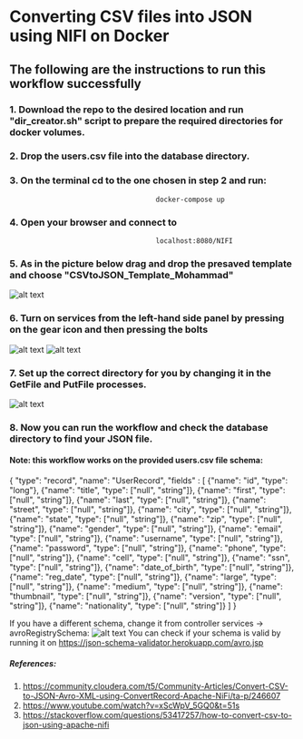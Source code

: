 # Converting CSV files into JSON using NIFI on Docker 

## The following are the instructions to run this workflow successfully
### 1. Download the repo to the desired location and run "dir_creator.sh" script to prepare the required directories for docker volumes.
### 2. Drop the users.csv file into the database directory.
### 3. On the terminal cd to the one chosen in step 2 and run: 
                                        docker-compose up
### 4. Open your browser and connect to 
                                        localhost:8080/NIFI
### 5. As in the picture below drag and drop the presaved template and choose "CSVtoJSON_Template_Mohammad"
![alt text](https://github.com/mohammad-awad-ds/Data_Engineering/blob/main/ETL_Work/CSV_to_JSON_Using_NIFI_on_Docker/Guide_Images/drop%20template.png)

### 6. Turn on services from the left-hand side panel by pressing on the gear icon and then pressing the bolts
![alt text](https://github.com/mohammad-awad-ds/Data_Engineering/blob/main/ETL_Work/CSV_to_JSON_Using_NIFI_on_Docker/Guide_Images/workflow.PNG)
![alt text](https://github.com/mohammad-awad-ds/Data_Engineering/blob/main/ETL_Work/CSV_to_JSON_Using_NIFI_on_Docker/Guide_Images/B-0%20turn%20on%20services.PNG)

### 7. Set up the correct directory for you by changing it in the GetFile and PutFile processes.
![alt text](https://github.com/mohammad-awad-ds/Data_Engineering/blob/main/ETL_Work/CSV_to_JSON_Using_NIFI_on_Docker/Guide_Images/directory.PNG)

### 8. Now you can run the workflow and check the database directory to find your JSON file.

#### Note: this workflow works on the provided users.csv file schema: 
{
  "type": "record",
  "name": "UserRecord",
  "fields" : [
    {"name": "id", "type": "long"},
    {"name": "title", "type": ["null", "string"]},
    {"name": "first", "type": ["null", "string"]},
    {"name": "last", "type": ["null", "string"]},
    {"name": "street", "type": ["null", "string"]},
    {"name": "city", "type": ["null", "string"]},
    {"name": "state", "type": ["null", "string"]},
    {"name": "zip", "type": ["null", "string"]},
    {"name": "gender", "type": ["null", "string"]},
    {"name": "email", "type": ["null", "string"]},
    {"name": "username", "type": ["null", "string"]},
    {"name": "password", "type": ["null", "string"]},
    {"name": "phone", "type": ["null", "string"]},
    {"name": "cell", "type": ["null", "string"]},
    {"name": "ssn", "type": ["null", "string"]},
    {"name": "date_of_birth", "type": ["null", "string"]},
    {"name": "reg_date", "type": ["null", "string"]},
    {"name": "large", "type": ["null", "string"]},
    {"name": "medium", "type": ["null", "string"]},
    {"name": "thumbnail", "type": ["null", "string"]},
    {"name": "version", "type": ["null", "string"]},
    {"name": "nationality", "type": ["null", "string"]}
  ]
}

If you have a different schema, change it from controller services -> avroRegistrySchema:
![alt text](https://github.com/mohammad-awad-ds/Data_Engineering/blob/main/ETL_Work/CSV_to_JSON_Using_NIFI_on_Docker/Guide_Images/B%20Choose%20Schema.PNG)
You can check if your schema is valid by running it on https://json-schema-validator.herokuapp.com/avro.jsp

##### References:
1. https://community.cloudera.com/t5/Community-Articles/Convert-CSV-to-JSON-Avro-XML-using-ConvertRecord-Apache-NiFi/ta-p/246607
2. https://www.youtube.com/watch?v=xScWpV_5GQ0&t=51s
3. https://stackoverflow.com/questions/53417257/how-to-convert-csv-to-json-using-apache-nifi
